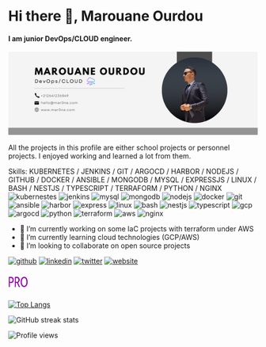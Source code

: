 # Hi there 👋, Marouane Ourdou
#### I am junior DevOps/CLOUD engineer.
![I am junior DevOps/CLOUD engineer.](./banner_mrri.png)

All the projects in this profile are either school projects or personnel projects. I enjoyed working and learned a lot from them.

Skills: KUBERNETES / JENKINS / GIT / ARGOCD / HARBOR / NODEJS / GITHUB / DOCKER / ANSIBLE / MONGODB / MYSQL / EXPRESSJS / LINUX / BASH / NESTJS / TYPESCRIPT / TERRAFORM / PYTHON / NGINX <br>
<img src='https://kubernetes.io/images/favicon.png' alt='kubernestes' height='40'>
<img src='https://upload.wikimedia.org/wikipedia/commons/thumb/e/e9/Jenkins_logo.svg/1200px-Jenkins_logo.svg.png' alt='jenkins' height='40'>
<img src='https://styles.redditmedia.com/t5_2qm6k/styles/communityIcon_dhjr6guc03x51.png' alt='mysql' height='40'>
<img src='https://1000logos.net/wp-content/uploads/2020/08/MongoDB-Emblem.jpg' alt='mongodb' height='40'>
<img src='https://the-guild.dev/blog-assets/nodejs-esm/nodejs_logo.png' alt='nodejs' height='40'>
<img src='https://developers.redhat.com/sites/default/files/styles/article_feature/public/blog/2014/05/homepage-docker-logo.png?itok=zx0e-vcP' alt='docker' height='40'>
<img src='https://avatars.githubusercontent.com/u/18133?s=200&v=4' alt='git' height='40'>
<img src='https://avatars.githubusercontent.com/u/1507452?s=200&v=4' alt='ansible' height='40'>
<img src='https://goharbor.io/img/logos/harbor-icon-color.png' alt='harbor' height='40'>
<img src='https://w7.pngwing.com/pngs/925/447/png-transparent-express-js-node-js-javascript-mongodb-node-js-text-trademark-logo.png' alt='express' height='40'>
<img src='https://upload.wikimedia.org/wikipedia/commons/thumb/3/35/Tux.svg/1200px-Tux.svg.png' alt='linux' height='40'>
<img src='https://upload.wikimedia.org/wikipedia/commons/thumb/4/4b/Bash_Logo_Colored.svg/1200px-Bash_Logo_Colored.svg.png' alt='bash' height='40'>
<img src='https://docs.nestjs.com/assets/logo-small.svg' alt='nestjs' height='40'>
<img src='https://upload.wikimedia.org/wikipedia/commons/thumb/4/4c/Typescript_logo_2020.svg/1200px-Typescript_logo_2020.svg.png' alt='typescript' height='40'>
<img src='https://cloud.google.com/_static/cloud/images/social-icon-google-cloud-1200-630.png' alt='gcp' height='40'>
<img src='https://coralogix.com/wp-content/uploads/2021/06/Argo-CD-Version-Tags-1000X1000.png' alt='argocd' height='40'>
<img src='https://upload.wikimedia.org/wikipedia/commons/thumb/c/c3/Python-logo-notext.svg/800px-Python-logo-notext.svg.png' alt='python' height='40'>
<img src='https://encrypted-tbn0.gstatic.com/images?q=tbn:ANd9GcRlns9WRA0y94VkaVYgkR7R0AC50NSG3aoRh_KD3EUwJBKKWrmk4YXUOJXCV0dYn_GS5TI&usqp=CAU' alt='terraform' height='40'>
<img src='https://datacom.com/content/dam/logos/partner-client-logos/AWS_Logo_White.png' alt='aws' height='40'>
<img src='https://pbs.twimg.com/profile_images/1293252199653371904/NUBlg7jw_400x400.jpg' alt='nginx' height='40'>



- 🔭 I’m currently working on some IaC projects with terraform under AWS
- 🌱 I’m currently learning cloud technologies (GCP/AWS) 
- 👯 I’m looking to collaborate on open source projects 


[<img src='https://cdn.jsdelivr.net/npm/simple-icons@3.0.1/icons/github.svg' alt='github' height='40'>](https://github.com/marOne-mrri)  [<img src='https://cdn.jsdelivr.net/npm/simple-icons@3.0.1/icons/linkedin.svg' alt='linkedin' height='40'>](https://www.linkedin.com/in/marouane-ourdou/)  [<img src='https://cdn.jsdelivr.net/npm/simple-icons@3.0.1/icons/twitter.svg' alt='twitter' height='40'>](https://twitter.com/__mar0ne__)  [<img src='https://cdn.jsdelivr.net/npm/simple-icons@3.0.1/icons/icloud.svg' alt='website' height='40'>](http://mar0ne.com)  

<a href='https://github.com/pricing'><img src='https://raw.githubusercontent.com/acervenky/animated-github-badges/master/assets/pro.gif' width='40' height='40'></a> 

[![Top Langs](https://github-readme-stats.vercel.app/api/top-langs/?username=mar-0ne)](https://github.com/anuraghazra/github-readme-stats)

![GitHub streak stats](https://github-readme-streak-stats.herokuapp.com/?user=mar-0ne)  

![Profile views](https://gpvc.arturio.dev/mar-0ne)  
